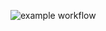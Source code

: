 ![example workflow](https://github.com/dimamushalapugin/credit_project_learn_python/actions/workflows/hello-world.yml/badge.svg)
